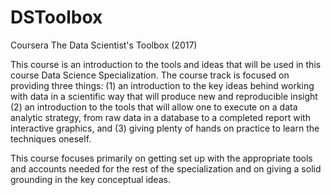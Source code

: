 # DSToolbox
Coursera The Data Scientist's Toolbox (2017)

This course is an introduction to the tools and ideas that will be used in this course Data Science Specialization. 
The course track is focused on providing three things: 
(1) an introduction to the key ideas behind working with data in a scientific way that will produce new and reproducible insight
(2) an introduction to the tools that will allow one to execute on a data analytic strategy, from raw data in a database to a completed report with interactive graphics, and 
(3) giving plenty of hands on practice to learn the techniques oneself.

This course focuses primarily on getting set up with the appropriate tools and accounts needed for the rest of the specialization and on giving a solid grounding in the key conceptual ideas. 


